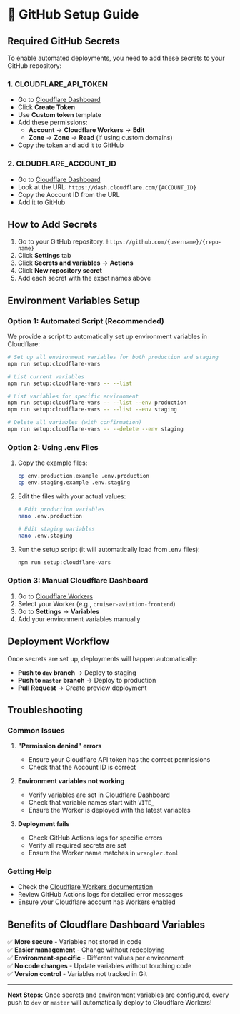 # 🔧 GitHub Setup Guide

## Required GitHub Secrets

To enable automated deployments, you need to add these secrets to your GitHub repository:

### 1. **CLOUDFLARE_API_TOKEN**
- Go to [Cloudflare Dashboard](https://dash.cloudflare.com/profile/api-tokens)
- Click **Create Token**
- Use **Custom token** template
- Add these permissions:
  - **Account** → **Cloudflare Workers** → **Edit**
  - **Zone** → **Zone** → **Read** (if using custom domains)
- Copy the token and add it to GitHub

### 2. **CLOUDFLARE_ACCOUNT_ID**
- Go to [Cloudflare Dashboard](https://dash.cloudflare.com/)
- Look at the URL: `https://dash.cloudflare.com/{ACCOUNT_ID}`
- Copy the Account ID from the URL
- Add it to GitHub

## How to Add Secrets

1. Go to your GitHub repository: `https://github.com/{username}/{repo-name}`
2. Click **Settings** tab
3. Click **Secrets and variables** → **Actions**
4. Click **New repository secret**
5. Add each secret with the exact names above

## Environment Variables Setup

### Option 1: Automated Script (Recommended)

We provide a script to automatically set up environment variables in Cloudflare:

```bash
# Set up all environment variables for both production and staging
npm run setup:cloudflare-vars

# List current variables
npm run setup:cloudflare-vars -- --list

# List variables for specific environment
npm run setup:cloudflare-vars -- --list --env production
npm run setup:cloudflare-vars -- --list --env staging

# Delete all variables (with confirmation)
npm run setup:cloudflare-vars -- --delete --env staging
```

### Option 2: Using .env Files

1. Copy the example files:
   ```bash
   cp env.production.example .env.production
   cp env.staging.example .env.staging
   ```

2. Edit the files with your actual values:
   ```bash
   # Edit production variables
   nano .env.production
   
   # Edit staging variables  
   nano .env.staging
   ```

3. Run the setup script (it will automatically load from .env files):
   ```bash
   npm run setup:cloudflare-vars
   ```

### Option 3: Manual Cloudflare Dashboard

1. Go to [Cloudflare Workers](https://dash.cloudflare.com/)
2. Select your Worker (e.g., `cruiser-aviation-frontend`)
3. Go to **Settings** → **Variables**
4. Add your environment variables manually

## Deployment Workflow

Once secrets are set up, deployments will happen automatically:

- **Push to `dev` branch** → Deploy to staging
- **Push to `master` branch** → Deploy to production
- **Pull Request** → Create preview deployment

## Troubleshooting

### Common Issues

1. **"Permission denied" errors**
   - Ensure your Cloudflare API token has the correct permissions
   - Check that the Account ID is correct

2. **Environment variables not working**
   - Verify variables are set in Cloudflare Dashboard
   - Check that variable names start with `VITE_`
   - Ensure the Worker is deployed with the latest variables

3. **Deployment fails**
   - Check GitHub Actions logs for specific errors
   - Verify all required secrets are set
   - Ensure the Worker name matches in `wrangler.toml`

### Getting Help

- Check the [Cloudflare Workers documentation](https://developers.cloudflare.com/workers/)
- Review GitHub Actions logs for detailed error messages
- Ensure your Cloudflare account has Workers enabled

## Benefits of Cloudflare Dashboard Variables

✅ **More secure** - Variables not stored in code  
✅ **Easier management** - Change without redeploying  
✅ **Environment-specific** - Different values per environment  
✅ **No code changes** - Update variables without touching code  
✅ **Version control** - Variables not tracked in Git  

---

**Next Steps:** Once secrets and environment variables are configured, every push to `dev` or `master` will automatically deploy to Cloudflare Workers! 